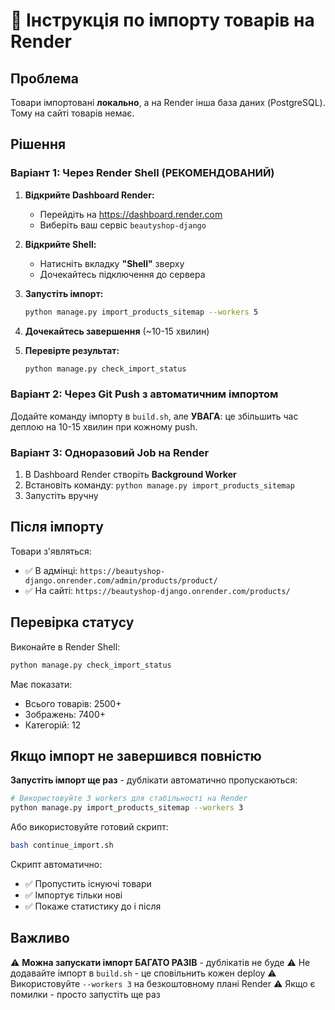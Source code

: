 # 🚀 Інструкція по імпорту товарів на Render

## Проблема
Товари імпортовані **локально**, а на Render інша база даних (PostgreSQL). Тому на сайті товарів немає.

## Рішення

### Варіант 1: Через Render Shell (РЕКОМЕНДОВАНИЙ)

1. **Відкрийте Dashboard Render:**
   - Перейдіть на https://dashboard.render.com
   - Виберіть ваш сервіс `beautyshop-django`

2. **Відкрийте Shell:**
   - Натисніть вкладку **"Shell"** зверху
   - Дочекайтесь підключення до сервера

3. **Запустіть імпорт:**
   ```bash
   python manage.py import_products_sitemap --workers 5
   ```

4. **Дочекайтесь завершення** (~10-15 хвилин)

5. **Перевірте результат:**
   ```bash
   python manage.py check_import_status
   ```

### Варіант 2: Через Git Push з автоматичним імпортом

Додайте команду імпорту в `build.sh`, але **УВАГА**: це збільшить час деплою на 10-15 хвилин при кожному push.

### Варіант 3: Одноразовий Job на Render

1. В Dashboard Render створіть **Background Worker**
2. Встановіть команду: `python manage.py import_products_sitemap`
3. Запустіть вручну

## Після імпорту

Товари з'являться:
- ✅ В адмінці: `https://beautyshop-django.onrender.com/admin/products/product/`
- ✅ На сайті: `https://beautyshop-django.onrender.com/products/`

## Перевірка статусу

Виконайте в Render Shell:
```bash
python manage.py check_import_status
```

Має показати:
- Всього товарів: 2500+
- Зображень: 7400+
- Категорій: 12

## Якщо імпорт не завершився повністю

**Запустіть імпорт ще раз** - дублікати автоматично пропускаються:

```bash
# Використовуйте 3 workers для стабільності на Render
python manage.py import_products_sitemap --workers 3
```

Або використовуйте готовий скрипт:
```bash
bash continue_import.sh
```

Скрипт автоматично:
- ✅ Пропустить існуючі товари
- ✅ Імпортує тільки нові
- ✅ Покаже статистику до і після

## Важливо

⚠️ **Можна запускати імпорт БАГАТО РАЗІВ** - дублікатів не буде
⚠️ Не додавайте імпорт в `build.sh` - це сповільнить кожен deploy
⚠️ Використовуйте `--workers 3` на безкоштовному плані Render
⚠️ Якщо є помилки - просто запустіть ще раз

